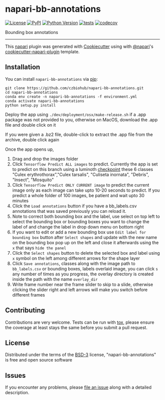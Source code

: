 # napari-bb-annotations

[![License](https://img.shields.io/pypi/l/napari-bb-annotations.svg?color=green)](https://github.com/pranathivemuri/napari-bb-annotations/raw/master/LICENSE)
[![PyPI](https://img.shields.io/pypi/v/napari-bb-annotations.svg?color=green)](https://pypi.org/project/napari-bb-annotations)
[![Python Version](https://img.shields.io/pypi/pyversions/napari-bb-annotations.svg?color=green)](https://python.org)
[![tests](https://github.com/pranathivemuri/napari-bb-annotations/workflows/tests/badge.svg)](https://github.com/pranathivemuri/napari-bb-annotations/actions)
[![codecov](https://codecov.io/gh/pranathivemuri/napari-bb-annotations/branch/master/graph/badge.svg)](https://codecov.io/gh/pranathivemuri/napari-bb-annotations)

Bounding box annotations

----------------------------------

This [napari] plugin was generated with [Cookiecutter] using with [@napari]'s [cookiecutter-napari-plugin] template.

<!--
Don't miss the full getting started guide to set up your new package:
https://github.com/napari/cookiecutter-napari-plugin#getting-started

and review the napari docs for plugin developers:
https://napari.org/docs/plugins/index.html
-->

## Installation

You can install `napari-bb-annotations` via [pip]:

    git clone https://github.com/czbiohub/napari-bb-annotations.git
    cd napari-bb-annotations
    conda env create -n napari-bb-annotations -f environment.yml
    conda activate napari-bb-annotations
    python setup.py install

Deploy the app using `./dev/deployment/osx/make-release.sh` if a .app package was not provided to you, otherwise on 
MacOS, download the .app file and double click on it

If you were given a .bz2 file, double-click to extract the .app file from the archive, double click again


Once the app opens up, 
1. Drag and drop the images folder
2. Click `Tensorflow Predict ALL images` to predict. Currently the app is set to predict on this branch using a luminoth [checkpoint](https://github.com/czbiohub/luminoth-uv-imaging/releases) these 6 classes "Culex erythrothorax","Culex tarsalis", "Culiseta inornata", "Debris", "Insect", "Mosquito" 
3. Click `Tensorflow Predict ONLY CURRENT image` to predict the current image only as each image can take upto 10-20 seconds to predict. If you predict a whole folder of 100 images, be patient and wait upto 30 minutes
3. Click the `Load annotations` button if you have a bb_labels.csv annotations that was saved previously you can reload it. 
4. Note to correct both bounding box and the label, use select on top left  to select the bounding box or bounding boxes you want to change the label of and change the label in drop down menu on bottom right
5. If you want to edit or add a new bounding box use `Edit label for bounding box` button after `Select shapes` and update with the new name on the bounding box pop up on the left and close it afterwards using the `x` that says `hide the panel`
5. Click the `Select shapes` button to delete the selected box and label using `x` symbol on the left among different arrows for the shape layer
7. Click `Save annotations`, classes along with the image path to `bb_labels.csv` or bounding boxes, labels overlaid image, you can click `s` any number of times as you progress, the overlay directory is created inside the path with the name `overlay_dir`
8. Write frame number near the frame slider to skip to a slide, otherwise clicking the slider right and left arrows will make you switch before different frames

## Contributing

Contributions are very welcome. Tests can be run with [tox], please ensure
the coverage at least stays the same before you submit a pull request.

## License

Distributed under the terms of the [BSD-3] license,
"napari-bb-annotations" is free and open source software

## Issues

If you encounter any problems, please [file an issue] along with a detailed description.

[napari]: https://github.com/napari/napari
[Cookiecutter]: https://github.com/audreyr/cookiecutter
[@napari]: https://github.com/napari
[MIT]: http://opensource.org/licenses/MIT
[BSD-3]: http://opensource.org/licenses/BSD-3-Clause
[GNU GPL v3.0]: http://www.gnu.org/licenses/gpl-3.0.txt
[GNU LGPL v3.0]: http://www.gnu.org/licenses/lgpl-3.0.txt
[Apache Software License 2.0]: http://www.apache.org/licenses/LICENSE-2.0
[Mozilla Public License 2.0]: https://www.mozilla.org/media/MPL/2.0/index.txt
[cookiecutter-napari-plugin]: https://github.com/napari/cookiecutter-napari-plugin
[file an issue]: https://github.com/pranathivemuri/napari-bb-annotations/issues
[napari]: https://github.com/napari/napari
[tox]: https://tox.readthedocs.io/en/latest/
[pip]: https://pypi.org/project/pip/
[PyPI]: https://pypi.org/
